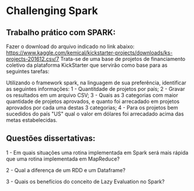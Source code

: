 # Challenging Spark

## Trabalho prático com SPARK:
Fazer o download do arquivo indicado no link abaixo: https://www.kaggle.com/kemical/kickstarter-projects/downloads/ks-projects-201612.csv/7
Trata-se de uma base de projetos de financiamento coletivo da plataforma KickStarter que servirão como base para as seguintes tarefas:

Utilizando o framework spark, na linguagem de sua preferência, identificar as seguintes informações:
1 - Quantitdade de projetos por país;
2 - Gravar os resultados em um arquivo CSV;
3 - Quais as 3 categorias com maior quantidade de projetos aprovados, e quanto foi arrecadado em projetos aprovados por cada uma destas 3 categorias;
4 - Para os projetos bem sucedidos do país "US" qual o valor em dólares foi arrecadado acima das metas estabelecidas.

## Questões dissertativas:

1 - Em quais situações uma rotina implementada em Spark será mais rápida que uma rotina implementada em MapReduce?

2 - Qual a diferença de um RDD e um Dataframe?

3 - Quais os benefícios do conceito de Lazy Evaluation no Spark?

